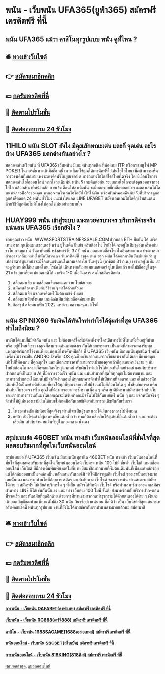 # พนัน - เว็บพนัน UFA365(ยูฟ่า365) สมัครฟรี เครดิตฟรี ที่นี้
## พนัน UFA365 แม้ว่า คาสิโนทุกรูปแบบ พนัน ดูที่ไหน ?

## 🛎 [ทางเข้าเว็บไซต์](https://bit.ly/3SdLNi2)
## 👉 [สมัครสมาชิกคลิก](https://bit.ly/3SdLNi2)
## 💵 [กดรับเครดิตที่นี่](https://bit.ly/3dyRKHj)
## 👑 [ติดตามโปรโมชั่น](https://bit.ly/3dyRKHj)
## 📱 [ติดต่อสอบถาม 24 ชัวโมง](https://bit.ly/3dyRKHj)

## 11HILO พนัน SLOT ยังไง มีคุณลักษณะเด่น และก็ จุดเด่น อะไรบ้าง UFA365 แตกต่างกันอย่างไร ?
ทดลองเล่นฟรี พนัน ที่ UFA365 เว็บพนัน มีเกมพนันทุกชนิด ที่ห้องเกม ITP หรือตรงเมนูไพ่ MP POKER ในเวอร์ชั่นทางเข้ามือถือ หนึ่งทางเลือกให้คุณได้เครดิตฟรีไปเล่นไฮโลไทย เมื่อเข้ามาจะเห็นการวางเดิมที่มากมายเพราะเครดิตฟรีในยูสเซอร์ สามารถแทงไฮโลสไตล์ไทยได้จริง
โดยมีเงื่อนไขการทดลองเล่นไฮโลออนไลน์ หากไม่ลงเดิมพัน พนัน 5 เกมติดต่อกัน ระบบเกมไฮโลจะเด้งคุณออกจากวงไฮโล แล้วกลับมาที่หน้าหลัก การแจ้งเตือนให้ลงเดิมพัน จะมีบอกรอบที่เหลือตลอดการทดลองเล่นไฮโลบนหน้าจอมือถือของคุณ
หากคุณสนใจเล่นไฮโลยังไงให้ได้เงิน พร้อมรับค่าคอมคืนกับเว็บที่บริการดูแลลูกค้าดีตลอด 24 พนัน ชั่วโมง แนะนำให้แอด LINE UFABET สมัครเล่นเกมไฮโลดีๆ เริ่มต้นเล่นด้วยวิธีที่ถูกต้องไม่มีโกงให้คุณได้เล่นอย่างสบายใจ

## HUAY999 พนัน เข้าสู่ระบบ แทงหวยครบวงจร บริการดีจ่ายจริงแน่นอน UFA365 เลือกยังไง ?
ขอบคุณข่าว พนัน  WWW.SPORTSTRAINERSSALE.COM
ข่าวบอล ETH ยืนยัน โด้ เอริค เทน ฮาก กุนซือแมนเชสเตอร์ พนัน ยูไนเต็ด ยืนยัน คริสติอาโน่ โรนัลโด้ จะอยู่ในทีมชุดอุ่นเครื่องกับ ราโย บาเญกาโน่ วันอาทิตย์นี้
หลังสตาร์วัย 37 ปี พนัน ออกมาเคลื่อนไหวในอินสตาแกรม ประกาศว่าตัวเองจะกลับมาเล่นให้ทัพปิศาจแดง วันอาทิตย์นี้ ล่าสุด เทน ฮาก พนัน ได้ออกมายืนยันเช่นกันว่า ซูเปอร์สตาร์ศูนย์หน้าจะมีชื่อเล่นแน่นอนในเกมเจอราโย
วันพรุ่งนี้ (อาทิตย์ 31 ก.ค.) เขาจะอยู่ในทีม เราจะดูว่าเขาเล่นได้นานแค่ไหน
โรนัลโด้ เดินทางกลับมาแมนเชสเตอร์ ยูไนเต็ดแล้ว แต่ไม่มีชื่ออยู่ในชุด 21 แข้งอุ่นเครื่องแพ้แอตเลติโก้ มาดริด 1-0 เมื่อวันเสาร์
สนใจสมัคร ติดต่อ
1. สล็อตมาเฟีย เกมสล็อตแจ็คพอตแตกง่าย โบนัสเยอะ
2. สมัครสล็อตมาเฟียกับวิธีง่าย ๆ ทำได้ด้วยตัวเอง
3. สล็อตมาเฟีย แจกเครดิตฟรี ไม่ต้องแชร์ รับเลย
4. สล็อตมาเฟียทั้งหมด เกมดีเล่นมันส์กับสล็อตค่ายมาเฟีย
5. ข้อสรุป สล็อตมาเฟีย 2022 แหล่งรวมความสนุก กำไรดี

## พนัน SPINIX69 รับเงินได้ทันใจทำกำไรได้คุ้มค่าที่สุด UFA365 ทำไมถึงนิยม ?
หาเงินได้แบบไม่มีจำกัด พนัน และ ไม่ต้องแคร์ใครไม่ต้องพึ่งพาใครเดินทางไปที่ไหนทั้งสิ้นอยู่ที่บ้าน หรือ อยู่ที่ไหนที่เราว่างคุณก็สามารถเล่นเกมของเรากันได้เลยเพราะเราเป็นเกมที่สามารถรองรับทุกแพลตฟอร์มการใช้งานเพียงแค่คุณมีโทรศัพท์มือถือ ที่ UFA365 เว็บพนัน มีเกมพนันทุกชนิด 1 พนัน เครื่องไม่ว่าจะเป็น ANDROID หรือ IOS คุณก็หาเงินจากเกมจากเว็บของเรากันได้เลยเพียงแค่คุณเข้าไปที่ห้องเกม ที่คุณถูกใจ และ เลือกเรทราคาที่สบายกระเป๋าของคุณแล้วก็ลุยเลยหาเงินง่าย ๆ กับโบนัสก้อนโต และ แจ็คพอตก้อนใหญ่แจกหนักรับเงินไวทำกำไรได้ด่วนทันใจอย่างแน่นอนกับบริการฝากถอนที่เป็นระบบ AI ที่มีความรวดเร็ว พนัน และ แม่นยำมากที่สุดให้ทุกคุณไม่ต้องรอนาน และ สามารถฝากถอนได้แบบไม่มีจำกัดฝากถอนได้ทุกธนาคารจึงทำให้เป็นเกมที่จอดรถ และ สไตล์ของนักเดิมพันได้เป็นอย่างดีกับเกมที่เล่นได้ทุกที่ทุกเวลาแบบไม่มีข้อแม้ไม่มีเงื่อนไขใด ๆ ทั้งสิ้นกับการลงเดิมพันกับเว็บของเรา หรือ คุณใดที่ต้องการอยากจะชักชวนเพื่อน ๆ หรือ ญาติมิตรมาสมัครสมาชิกกับเว็บของเราสามารถชวนกันมาได้เลยคุณจะได้รับค่าคอมมิชชั่นไปใช้กันแบบฟรี พนัน ๆ และ แจกหนักจริง ๆ จึงทำให้ผู้เล่นของเรามีเงินใช้แบบไม่ขาดมือกันเลยทีเดียวกับการลงเดิมพันกับเว็บเรา
1. ไพ่ของท่านมีแต้มน้อยที่สุดจริงๆ ท่านก็จะเป็นผู้ชนะ และได้เงินกองกลางไปทั้งหมด
2. แต่ถ้า เปิดไพ่แล้วมีผู้เล่นคนอื่นแต้มต่ำกว่า ท่านก็ต้องเสียเงินให้ผู้เล่นที่มีแต้มต่ำกว่า และ จะต้องเสียเงิน เท่ากับจำนวนเงินที่อยู่ในกองกลาง นั่นเอง

## สรุปแบบย่อ 460BET พนัน ทางเข้า เว็บพนันออนไลน์ที่มั่นใจที่สุดผลตอบรับมากที่สุดในเว็บพนันออนไลน์
สรุปแบบย่อ ที่ UFA365 เว็บพนัน มีเกมพนันทุกชนิด 460BET พนัน ทางเข้า เว็บพนันออนไลน์ที่มั่นใจที่สุดผลตอบรับมากที่สุดในเว็บพนันออนไลน์ เว็บตรง พนัน 100 ไม่มี ขั้นต่ำ เว็บไซต์ เกมสล็อตออนไลน์ เว็บไซต์ ที่มีการเดิมพันเพียงแค่ไม่กี่บาท มีสมาชิกมากมายที่เริ่มต้นเดิมพันที่เพียงแค่หลักร้อย แต่ได้กลับออกมาเป็น หลักหมื่น หลักแสน กันเลยก็มี ทำให้มีการพูดถึง เว็บไซต์ ของเราเป็นอย่างมากเลยนั้นเอง และ หากท่านใดที่ต้องการ สมัคร มาเล่นกับทาง เว็บไซต์ ของเรา พนัน ท่านสามารถสมัครได้ง่าย ๆ สมัครฟรี ไม่เสียค่าบริการใด ๆ ทั้งสิ้น สมัครได้ที่หน้า เว็บไซต์ หรือท่านสมาชิกจะสะดวกสมัครผ่านทาง LINE ก็ได้เช่นกันนั้นเอง และ ทาง เว็บตรง 100 ไม่มี ขั้นต่ำ ยังมาพร้อมกับบริการฝาก-ถอน ที่รวดเร็ว และ ทันสมัยที่สุดอีกด้วย ด้วยการที่ท่านสามารถกดทำธุรกรรมได้ด้วยตนเองได้ง่าย ๆ เงินจะเข้าออกบัญชีของท่านเพียงแค่ไม่ถึง 30 พนัน วินาทีอย่างแน่นอน ถือได้ว่า เป็น เว็บไซต์ ที่สุดแสนจะเพอร์เฟคขนาดนี้ พนันทุกรูปแบบ ท่านที่ยังไม่ได้มาสมัครกับเราท่านพลาดมากแล้วนะ สมัครมาสิ

## 🛎 [ทางเข้าเว็บไซต์](https://bit.ly/3SdLNi2)
## 👉 [สมัครสมาชิกคลิก](https://bit.ly/3SdLNi2)
## 💵 [กดรับเครดิตที่นี่](https://bit.ly/3dyRKHj)
## 👑 [ติดตามโปรโมชั่น](https://bit.ly/3dyRKHj)
## 📱 [ติดต่อสอบถาม 24 ชัวโมง](https://bit.ly/3dyRKHj)

#### [การพนัน - เว็บพนัน DAFABET(ดาฟาเบท) สมัครฟรี เครดิตฟรี ที่นี้](https://atom.io/themes/การพนัน%20-%20เว็บพนัน%20dafabet(ดาฟาเบท)%20สมัครฟรี%20เครดิตฟรี%20ที่นี้)
#### [เว็บพนัน - เว็บพนัน RG888(อาร์จี888) สมัครฟรี เครดิตฟรี ที่นี้](https://atom.io/themes/เว็บพนัน%20-%20เว็บพนัน%20rg888(อาร์จี888)%20สมัครฟรี%20เครดิตฟรี%20ที่นี้)
#### [คาสิโน - เว็บพนัน 1688SAGAME(1688เอสเอเกมส์) สมัครฟรี เครดิตฟรี ที่นี้](https://atom.io/themes/คาสิโน%20-%20เว็บพนัน%201688sagame(1688เอสเอเกมส์)%20สมัครฟรี%20เครดิตฟรี%20ที่นี้)
#### [พนันออนไลน์ - เว็บพนัน SBOBET(สโบเบ็ต) สมัครฟรี เครดิตฟรี ที่นี้](https://atom.io/themes/พนันออนไลน์%20-%20เว็บพนัน%20sbobet(สโบเบ็ต)%20สมัครฟรี%20เครดิตฟรี%20ที่นี้)
#### [การพนันออนไลน์ - เว็บพนัน 818KING(818คิงส์) สมัครฟรี เครดิตฟรี ที่นี้](https://atom.io/themes/การพนันออนไลน์%20-%20เว็บพนัน%20818king(818คิงส์)%20สมัครฟรี%20เครดิตฟรี%20ที่นี้)

[ผลบอลล่าสุด](https://siamsport.tv "ผลบอลล่าสุด"), [ดูบอลออนไลน์](https://siamsport.tv/ดูบอลสด "ดูบอลออนไลน์")